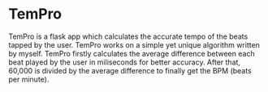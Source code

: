 # TemPro
TemPro is a flask app which calculates the accurate tempo of the beats tapped by the user. TemPro works on a simple yet unique algorithm written by myself. TemPro firstly calculates the average difference between each beat played by the user in miliseconds for better accuracy. After that, 60,000 is divided by the average difference to finally get the BPM (beats per minute).
